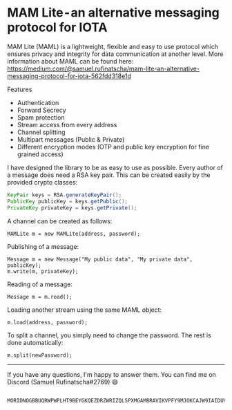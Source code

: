 # MAM Lite - an alternative messaging protocol for IOTA

MAM Lite (MAML) is a  lightweight, flexible and easy to use protocol which ensures privacy and integrity for data communication at another level. More information about MAML can be found here: https://medium.com/@samuel.rufinatscha/mam-lite-an-alternative-messaging-protocol-for-iota-562fdd318e1d

Features
- Authentication
- Forward Secrecy
- Spam protection
- Stream access from every address
- Channel splitting
- Multipart messages (Public & Private)
- Different encryption modes (OTP and public key encryption for fine grained access)

I have designed the library to be as easy to use as possible.
Every author of a message does need a RSA key pair. This can be created easily by the provided crypto classes:

```java
KeyPair keys = RSA.generateKeyPair();
PublicKey publicKey = keys.getPublic();
PrivateKey privateKey = keys.getPrivate();
```



A channel can be created as follows:

    MAMLite m = new MAMLite(address, password);

Publishing of a message:
    
    Message m = new Message("My public data", "My private data", publicKey);
    m.write(m, privateKey);
    
Reading of a message:

    Message m = m.read();
    
Loading another stream using the same MAML object:
    
    m.load(address, password);

To split a channel, you simply need to change the password. The rest is done automatically:
    
    m.split(newPassword);






* * *

If you have any questions, I'm happy to answer them. You can find me on Discord (Samuel Rufinatscha#2769) 😄

     MORIDNOGBBUQRWPWPLHT9BEYGKQEZDRZWRIZQLSPXMGAMBRAVIKVPFY9MJOKCAJW9IAIDUVEDDUKQYFFCNUTUNEARB
